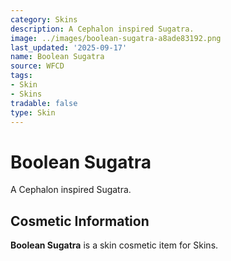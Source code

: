 ```yaml
---
category: Skins
description: A Cephalon inspired Sugatra.
image: ../images/boolean-sugatra-a8ade83192.png
last_updated: '2025-09-17'
name: Boolean Sugatra
source: WFCD
tags:
- Skin
- Skins
tradable: false
type: Skin
---
```


# Boolean Sugatra

A Cephalon inspired Sugatra.

## Cosmetic Information

**Boolean Sugatra** is a skin cosmetic item for Skins.

